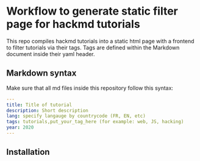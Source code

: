 # Workflow to generate static filter page for hackmd tutorials

This repo compiles hackmd tutorials into a static html page with a frontend to filter tutorials via their tags.
Tags are defined within the Markdown document inside their yaml header.

## Markdown syntax

Make sure that all md files inside this repository follow this syntax:

~~~yaml
---
title: Title of tutorial
description: Short description
lang: specify langauge by countrycode (FR, EN, etc)
tags: tutorials,put_your_tag_here (for example: web, JS, hacking) 
year: 2020
---
~~~

## Installation

